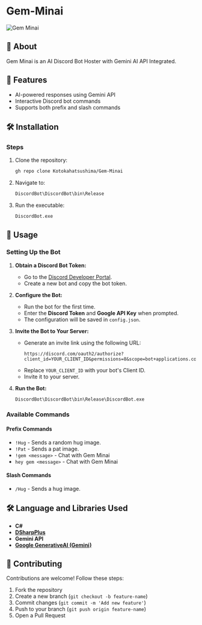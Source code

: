 # Gem-Minai

![Gem Minai](https://github.com/user-attachments/assets/cf4df805-1c33-40a8-8ac4-527a8f027c53)


## 📌 About
Gem Minai is an AI Discord Bot Hoster with Gemini AI API Integrated.

## 🚀 Features

- AI-powered responses using Gemini API
- Interactive Discord bot commands
- Supports both prefix and slash commands


## 🛠️ Installation
### Steps
1. Clone the repository:
   ```sh
   gh repo clone Kotokahatsushima/Gem-Minai
   ```
2. Navigate to:
   ```sh
   DiscordBot\DiscordBot\bin\Release
   ```
3. Run the executable:
   ```sh
   DiscordBot.exe
   ```
## 📖 Usage

### Setting Up the Bot

1. **Obtain a Discord Bot Token:**

   - Go to the [Discord Developer Portal](https://discord.com/developers/applications).
   - Create a new bot and copy the bot token.

2. **Configure the Bot:**

   - Run the bot for the first time.
   - Enter the **Discord Token** and **Google API Key** when prompted.
   - The configuration will be saved in `config.json`.

3. **Invite the Bot to Your Server:**

   - Generate an invite link using the following URL:
     ```
     https://discord.com/oauth2/authorize?client_id=YOUR_CLIENT_ID&permissions=8&scope=bot+applications.commands
     ```
   - Replace `YOUR_CLIENT_ID` with your bot's Client ID.
   - Invite it to your server.

4. **Run the Bot:**

   ```sh
   DiscordBot\DiscordBot\bin\Release\DiscordBot.exe
   ```

### Available Commands

#### Prefix Commands

- `!Hug` - Sends a random hug image.
- `!Pat` - Sends a pat image.
- `!gem <message>` - Chat with Gem Minai
- `hey gem <message>` - Chat with Gem Minai

#### Slash Commands

- `/Hug` - Sends a hug image.

## 🛠️ Language and Libraries Used
- **C#**
- **[DSharpPlus](https://github.com/DSharpPlus/DSharpPlus)**
- **Gemini API**
- **[Google GenerativeAI (Gemini)](https://github.com/gunpal5/Google_GenerativeAI)**

## 🤝 Contributing
Contributions are welcome! Follow these steps:
1. Fork the repository
2. Create a new branch (`git checkout -b feature-name`)
3. Commit changes (`git commit -m 'Add new feature'`)
4. Push to your branch (`git push origin feature-name`)
5. Open a Pull Request


